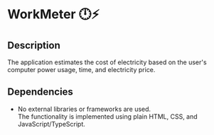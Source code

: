 # WorkMeter 🕛⚡

## Description
The application estimates the cost of electricity based on the user's computer power usage, time, and electricity price.

## Dependencies
- No external libraries or frameworks are used.  
    The functionality is implemented using plain HTML, CSS, and JavaScript/TypeScript.